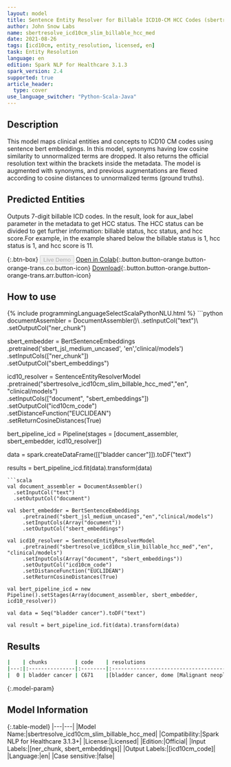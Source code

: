 ```yaml
---
layout: model
title: Sentence Entity Resolver for Billable ICD10-CM HCC Codes (sbertresolve_icd10cm_slim_billable_hcc_med)
author: John Snow Labs
name: sbertresolve_icd10cm_slim_billable_hcc_med
date: 2021-08-26
tags: [icd10cm, entity_resolution, licensed, en]
task: Entity Resolution
language: en
edition: Spark NLP for Healthcare 3.1.3
spark_version: 2.4
supported: true
article_header:
  type: cover
use_language_switcher: "Python-Scala-Java"
---
```


## Description

This model maps clinical entities and concepts to ICD10 CM codes using sentence bert embeddings. In this model, synonyms having low cosine similarity to unnormalized terms are dropped. It also returns the official resolution text within the brackets inside the metadata. The model is augmented with synonyms, and previous augmentations are flexed according to cosine distances to unnormalized terms (ground truths).

## Predicted Entities

Outputs 7-digit billable ICD codes. In the result, look for aux_label parameter in the metadata to get HCC status. The HCC status can be divided to get further information: billable status, hcc status, and hcc score.For example, in the example shared below the billable status is 1, hcc status is 1, and hcc score is 11.

{:.btn-box}
<button class="button button-orange" disabled>Live Demo</button>
[Open in Colab](https://colab.research.google.com/github/JohnSnowLabs/spark-nlp-workshop/blob/master/tutorials/Certification_Trainings/Healthcare/24.Improved_Entity_Resolvers_in_SparkNLP_with_sBert.ipynb){:.button.button-orange.button-orange-trans.co.button-icon}
[Download](https://s3.amazonaws.com/auxdata.johnsnowlabs.com/clinical/models/sbertresolve_icd10cm_slim_billable_hcc_med_en_3.1.3_2.4_1629989198744.zip){:.button.button-orange.button-orange-trans.arr.button-icon}

## How to use



<div class="tabs-box" markdown="1">
{% include programmingLanguageSelectScalaPythonNLU.html %}
```python
documentAssembler = DocumentAssembler()\
     .setInputCol("text")\
     .setOutputCol("ner_chunk")

sbert_embedder = BertSentenceEmbeddings\
     .pretrained('sbert_jsl_medium_uncased', 'en','clinical/models')\
     .setInputCols(["ner_chunk"])\
     .setOutputCol("sbert_embeddings")

icd10_resolver = SentenceEntityResolverModel\
     .pretrained("sbertresolve_icd10cm_slim_billable_hcc_med","en", "clinical/models") \
     .setInputCols(["document", "sbert_embeddings"]) \
     .setOutputCol("icd10cm_code")\
     .setDistanceFunction("EUCLIDEAN")\
     .setReturnCosineDistances(True)

bert_pipeline_icd = Pipeline(stages = [document_assembler, sbert_embedder, icd10_resolver])

data = spark.createDataFrame([["bladder cancer"]]).toDF("text")

results = bert_pipeline_icd.fit(data).transform(data)
```
```scala
val document_assembler = DocumentAssembler()
  .setInputCol("text")
  .setOutputCol("document")

val sbert_embedder = BertSentenceEmbeddings
     .pretrained("sbert_jsl_medium_uncased","en","clinical/models")
     .setInputCols(Array("document"))
     .setOutputCol("sbert_embeddings")

val icd10_resolver = SentenceEntityResolverModel
     .pretrained("sbertresolve_icd10cm_slim_billable_hcc_med","en", "clinical/models") 
     .setInputCols(Array("document", "sbert_embeddings")) 
     .setOutputCol("icd10cm_code")
     .setDistanceFunction("EUCLIDEAN")
     .setReturnCosineDistances(True)

val bert_pipeline_icd = new Pipeline().setStages(Array(document_assembler, sbert_embedder, icd10_resolver))

val data = Seq("bladder cancer").toDF("text")

val result = bert_pipeline_icd.fit(data).transform(data)
```
</div>

## Results

```bash
|    | chunks         | code    | resolutions                                                                                                                                                                                                                                                                                                                                                                                                                                                                                                                                                                                                                                                 | all_codes                                                                             | billable_hcc_status_score   | all_distances                                                                                                    |
|---:|:---------------|:--------|:-----------------------------------------------------------------------------------------------------------------------------------------------------------------------------------------------------------------------------------------------------------------------------------------------------------------------------------------------------------------------------------------------------------------------------------------------------------------------------------------------------------------------------------------------------------------------------------------------------------------------------------------------------------:|--------------------------------------------------------------------------------------:|:----------------------------|:-----------------------------------------------------------------------------------------------------------------|
|  0 | bladder cancer | C671    |[bladder cancer, dome [Malignant neoplasm of dome of bladder], cancer of the urinary bladder [Malignant neoplasm of bladder, unspecified], prostate cancer [Malignant neoplasm of prostate], cancer of the urinary bladder, lateral wall [Malignant neoplasm of lateral wall of bladder], cancer of the urinary bladder, anterior wall [Malignant neoplasm of anterior wall of bladder], cancer of the urinary bladder, posterior wall [Malignant neoplasm of posterior wall of bladder], cancer of the urinary bladder, neck [Malignant neoplasm of bladder neck], cancer of the urinary bladder, ureteric orifice [Malignant neoplasm of ureteric orifice]]| [C671, C679, C61, C672, C673, C674, C675, C676, D090, Z126, D494, C670, Z8551, C7911] | ['1', '1', '11']            | [0.0894, 0.1051, 0.1184, 0.1180, 0.1200, 0.1204, 0.1255, 0.1375, 0.1357, 0.1452, 0.1469, 0.1513, 0.1500, 0.1575] |
```

{:.model-param}
## Model Information

{:.table-model}
|---|---|
|Model Name:|sbertresolve_icd10cm_slim_billable_hcc_med|
|Compatibility:|Spark NLP for Healthcare 3.1.3+|
|License:|Licensed|
|Edition:|Official|
|Input Labels:|[ner_chunk, sbert_embeddings]|
|Output Labels:|[icd10cm_code]|
|Language:|en|
|Case sensitive:|false|